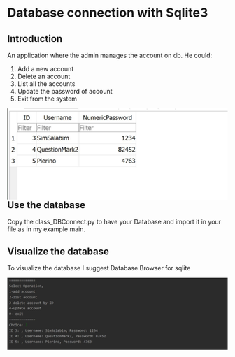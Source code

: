 # Database connection with Sqlite3 

## Introduction
An application where the admin manages the account on db.
He could:
1) Add a new account
2) Delete an account
3) List all the accounts
4) Update the password of account
5) Exit from the system

<img src="Capture/cap1.JPG"
     style="float: left; margin-right: 8px;" />
     

## Use the database
Copy the class_DBConnect.py to have your Database and import it in your file as in my example main. 

## Visualize the database
To visualize the database I suggest Database Browser for sqlite

<img src="Capture/cap2.JPG"
     style="float: left; margin-right: 8px;" />
     
